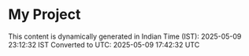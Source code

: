 # My Project

This content is dynamically generated in Indian Time (IST): 2025-05-09 23:12:32 IST
Converted to UTC: 2025-05-09 17:42:32 UTC
